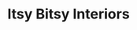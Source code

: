 ---
title: "Itsy Bitsy Interiors"
url: /high-peak/itsy-bitsy-interiors/
shop: interior decoration
---